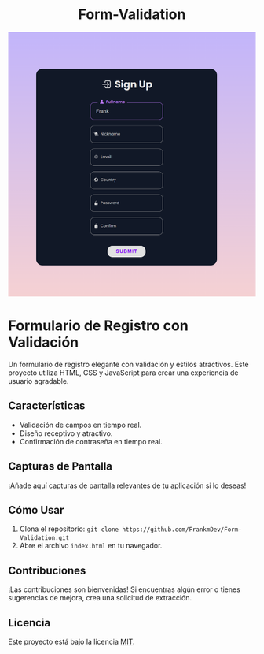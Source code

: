 <h1 align=center>Form-Validation</h1>
<div align="center">
  <img src="https://github.com/FrankmDev/Form-Validation/blob/main/FormValidation.png" alt="Form Validation">
</div>

# Formulario de Registro con Validación

Un formulario de registro elegante con validación y estilos atractivos. Este proyecto utiliza HTML, CSS y JavaScript para crear una experiencia de usuario agradable.

## Características

- Validación de campos en tiempo real.
- Diseño receptivo y atractivo.
- Confirmación de contraseña en tiempo real.

## Capturas de Pantalla

¡Añade aquí capturas de pantalla relevantes de tu aplicación si lo deseas!

## Cómo Usar

1. Clona el repositorio: `git clone https://github.com/FrankmDev/Form-Validation.git`
2. Abre el archivo `index.html` en tu navegador.

## Contribuciones

¡Las contribuciones son bienvenidas! Si encuentras algún error o tienes sugerencias de mejora, crea una solicitud de extracción.

## Licencia

Este proyecto está bajo la licencia [MIT](LICENSE).
